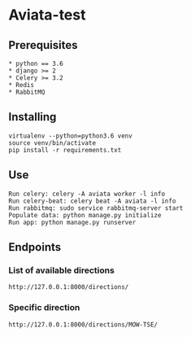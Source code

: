 # Aviata-test

## Prerequisites
```
* python == 3.6
* django >= 2
* Celery >= 3.2
* Redis
* RabbitMQ
```

## Installing
```
virtualenv --python=python3.6 venv
source venv/bin/activate
pip install -r requirements.txt
```

## Use
```
Run celery: celery -A aviata worker -l info
Run celery-beat: celery beat -A aviata -l info
Run rabbitmq: sudo service rabbitmq-server start
Populate data: python manage.py initialize
Run app: python manage.py runserver
```

## Endpoints

### List of available directions
```
http://127.0.0.1:8000/directions/
```

### Specific direction
```
http://127.0.0.1:8000/directions/MOW-TSE/
```
